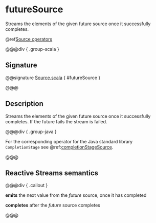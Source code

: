 # futureSource

Streams the elements of the given future source once it successfully completes.

@ref[Source operators](../index.md#source-operators)

@@@div { .group-scala }

## Signature

@@signature [Source.scala](/akka-stream/src/main/scala/akka/stream/scaladsl/Source.scala) { #futureSource }

@@@

## Description

Streams the elements of the given future source once it successfully completes. 
If the future fails the stream is failed.

@@@div { .group-java }

For the corresponding operator for the Java standard library `CompletionStage` see @ref:[completionStageSource](completionStageSource.md).

@@@ 


## Reactive Streams semantics

@@@div { .callout }

**emits** the next value from the *future* source, once it has completed

**completes** after the *future* source completes

@@@

